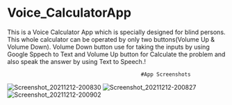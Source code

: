 # Voice_CalculatorApp
This is a Voice Calculator App which is specially designed for blind persons. 
This whole calculator can be operated by only two buttons(Volume Up & Volume Down).
Volume Down button use for taking the inputs by using Google Sppech to Text and Volume Up button for Calculate the problem and also speak the answer by using Text to Speech.!

                                               #App Screenshots
![Screenshot_20211212-200830](https://user-images.githubusercontent.com/90342116/145717147-480ecf05-cd62-4e1b-bdd9-5c615a627ae2.png) 
![Screenshot_20211212-200827](https://user-images.githubusercontent.com/90342116/145717153-3540c9ac-92d3-4a37-bbc3-fdf5ddc1c6eb.png) 
![Screenshot_20211212-200902](https://user-images.githubusercontent.com/90342116/145717155-72f5353f-ba39-4efe-bb13-477cf0f7dc82.png)
